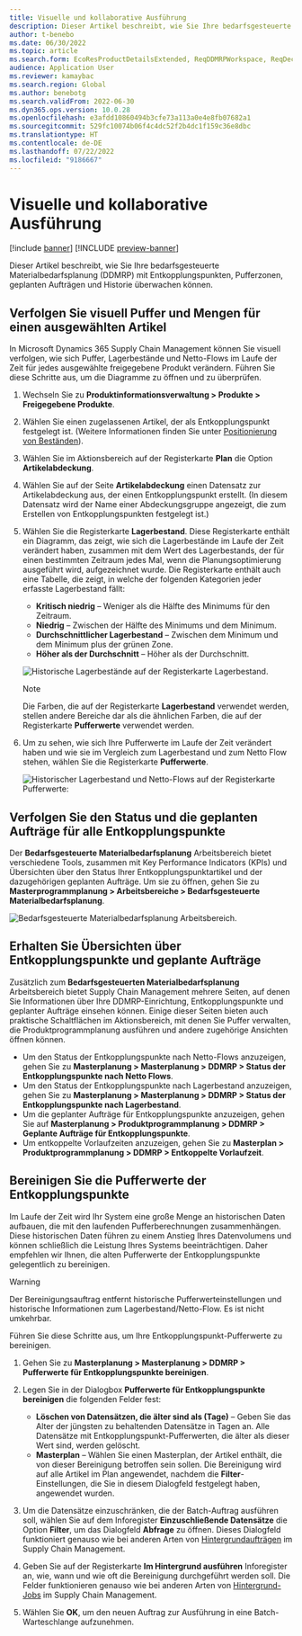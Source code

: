 ```yaml
---
title: Visuelle und kollaborative Ausführung
description: Dieser Artikel beschreibt, wie Sie Ihre bedarfsgesteuerte Materialbedarfsplanung (DDMRP) mit Entkopplungspunkten, Pufferzonen, geplanten Aufträgen und Historie überwachen können.
author: t-benebo
ms.date: 06/30/2022
ms.topic: article
ms.search.form: EcoResProductDetailsExtended, ReqDDMRPWorkspace, ReqDecouplingPointsStatusByNetFlow, ReqDecouplingPointStatusByOnHand, ReqPlannedOrderForm, ReqItemDecoupledLeadTime
audience: Application User
ms.reviewer: kamaybac
ms.search.region: Global
ms.author: benebotg
ms.search.validFrom: 2022-06-30
ms.dyn365.ops.version: 10.0.28
ms.openlocfilehash: e3afdd10860494b3cfe73a113a0e4e8fb07682a1
ms.sourcegitcommit: 529fc10074b06f4c4dc52f2b4dc1f159c36e8dbc
ms.translationtype: HT
ms.contentlocale: de-DE
ms.lasthandoff: 07/22/2022
ms.locfileid: "9186667"
---
```

# <a name="visual-and-collaborative-execution"></a>Visuelle und kollaborative Ausführung

[!include [banner](../../includes/banner.md)]
[!INCLUDE [preview-banner](../../includes/preview-banner.md)]

Dieser Artikel beschreibt, wie Sie Ihre bedarfsgesteuerte Materialbedarfsplanung (DDMRP) mit Entkopplungspunkten, Pufferzonen, geplanten Aufträgen und Historie überwachen können.

## <a name="visually-track-buffers-and-quantities-for-a-selected-item"></a>Verfolgen Sie visuell Puffer und Mengen für einen ausgewählten Artikel

In Microsoft Dynamics 365 Supply Chain Management können Sie visuell verfolgen, wie sich Puffer, Lagerbestände und Netto-Flows im Laufe der Zeit für jedes ausgewählte freigegebene Produkt verändern. Führen Sie diese Schritte aus, um die Diagramme zu öffnen und zu überprüfen.

1. Wechseln Sie zu **Produktinformationsverwaltung \> Produkte \> Freigegebene Produkte**.
1. Wählen Sie einen zugelassenen Artikel, der als Entkopplungspunkt festgelegt ist. (Weitere Informationen finden Sie unter [Positionierung von Beständen](ddmrp-inventory-positioning.md)).
1. Wählen Sie im Aktionsbereich auf der Registerkarte **Plan** die Option **Artikelabdeckung**.
1. Wählen Sie auf der Seite **Artikelabdeckung** einen Datensatz zur Artikelabdeckung aus, der einen Entkopplungspunkt erstellt. (In diesem Datensatz wird der Name einer Abdeckungsgruppe angezeigt, die zum Erstellen von Entkopplungspunkten festgelegt ist.)
1. Wählen Sie die Registerkarte **Lagerbestand**. Diese Registerkarte enthält ein Diagramm, das zeigt, wie sich die Lagerbestände im Laufe der Zeit verändert haben, zusammen mit dem Wert des Lagerbestands, der für einen bestimmten Zeitraum jedes Mal, wenn die Planungsoptimierung ausgeführt wird, aufgezeichnet wurde. Die Registerkarte enthält auch eine Tabelle, die zeigt, in welche der folgenden Kategorien jeder erfasste Lagerbestand fällt:

    - **Kritisch niedrig** – Weniger als die Hälfte des Minimums für den Zeitraum.
    - **Niedrig** – Zwischen der Hälfte des Minimums und dem Minimum.
    - **Durchschnittlicher Lagerbestand** – Zwischen dem Minimum und dem Minimum plus der grünen Zone.
    - **Höher als der Durchschnitt** – Höher als der Durchschnitt.

    ![Historische Lagerbestände auf der Registerkarte Lagerbestand.](media/ddmrp-on-hand-graph.png "Historische Lagerbestände auf der Registerkarte Lagerbestand")

    > [!NOTE]
    > Die Farben, die auf der Registerkarte **Lagerbestand** verwendet werden, stellen andere Bereiche dar als die ähnlichen Farben, die auf der Registerkarte **Pufferwerte** verwendet werden.

1. Um zu sehen, wie sich Ihre Pufferwerte im Laufe der Zeit verändert haben und wie sie im Vergleich zum Lagerbestand und zum Netto Flow stehen, wählen Sie die Registerkarte **Pufferwerte**.

    ![Historischer Lagerbestand und Netto-Flows auf der Registerkarte Pufferwerte:](media/ddmrp-buffer-values-graph.png "Historische Lagerbestände und Net-Flows auf der Registerkarte Pufferwerte")

## <a name="track-the-status-and-planned-orders-for-all-decoupling-points"></a>Verfolgen Sie den Status und die geplanten Aufträge für alle Entkopplungspunkte

Der **Bedarfsgesteuerte Materialbedarfsplanung** Arbeitsbereich bietet verschiedene Tools, zusammen mit Key Performance Indicators (KPIs) und Übersichten über den Status Ihrer Entkopplungspunktartikel und der dazugehörigen geplanten Aufträge. Um sie zu öffnen, gehen Sie zu **Masterprogrammplanung \> Arbeitsbereiche \> Bedarfsgesteuerte Materialbedarfsplanung**.

![Bedarfsgesteuerte Materialbedarfsplanung Arbeitsbereich.](media/ddmrp-workspace.png "Bedarfsgesteuerte Materialbedarfsplanung im Arbeitsbereich")

## <a name="get-overviews-of-decoupling-points-and-planned-orders"></a>Erhalten Sie Übersichten über Entkopplungspunkte und geplante Aufträge

Zusätzlich zum **Bedarfsgesteuerten Materialbedarfsplanung** Arbeitsbereich bietet Supply Chain Management mehrere Seiten, auf denen Sie Informationen über Ihre DDMRP-Einrichtung, Entkopplungspunkte und geplanter Aufträge einsehen können. Einige dieser Seiten bieten auch praktische Schaltflächen im Aktionsbereich, mit denen Sie Puffer verwalten, die Produktprogrammplanung ausführen und andere zugehörige Ansichten öffnen können.

- Um den Status der Entkopplungspunkte nach Netto-Flows anzuzeigen, gehen Sie zu **Masterplanung \> Masterplanung \> DDMRP \> Status der Entkopplungspunkte nach Netto Flows**.
- Um den Status der Entkopplungspunkte nach Lagerbestand anzuzeigen, gehen Sie zu **Masterplanung \> Masterplanung \> DDMRP \> Status der Entkopplungspunkte nach Lagerbestand**.
- Um die geplanter Aufträge für Entkopplungspunkte anzuzeigen, gehen Sie auf **Masterplanung \> Produktprogrammplanung \> DDMRP \> Geplante Aufträge für Entkopplungspunkte**.
- Um entkoppelte Vorlaufzeiten anzuzeigen, gehen Sie zu **Masterplan \> Produktprogrammplanung \> DDMRP \> Entkoppelte Vorlaufzeit**.

## <a name="clean-up-decoupling-point-buffer-values"></a>Bereinigen Sie die Pufferwerte der Entkopplungspunkte

Im Laufe der Zeit wird Ihr System eine große Menge an historischen Daten aufbauen, die mit den laufenden Pufferberechnungen zusammenhängen. Diese historischen Daten führen zu einem Anstieg Ihres Datenvolumens und können schließlich die Leistung Ihres Systems beeinträchtigen. Daher empfehlen wir Ihnen, die alten Pufferwerte der Entkopplungspunkte gelegentlich zu bereinigen.

> [!WARNING]
> Der Bereinigungsauftrag entfernt historische Pufferwerteinstellungen und historische Informationen zum Lagerbestand/Netto-Flow. Es ist nicht umkehrbar.

Führen Sie diese Schritte aus, um Ihre Entkopplungspunkt-Pufferwerte zu bereinigen.

1. Gehen Sie zu **Masterplanung \> Masterplanung \> DDMRP \> Pufferwerte für Entkopplungspunkte bereinigen**.
1. Legen Sie in der Dialogbox **Pufferwerte für Entkopplungspunkte bereinigen** die folgenden Felder fest:

    - **Löschen von Datensätzen, die älter sind als (Tage)** – Geben Sie das Alter der jüngsten zu behaltenden Datensätze in Tagen an. Alle Datensätze mit Entkopplungspunkt-Pufferwerten, die älter als dieser Wert sind, werden gelöscht.
    - **Masterplan** – Wählen Sie einen Masterplan, der Artikel enthält, die von dieser Bereinigung betroffen sein sollen. Die Bereinigung wird auf alle Artikel im Plan angewendet, nachdem die **Filter**-Einstellungen, die Sie in diesem Dialogfeld festgelegt haben, angewendet wurden.

1. Um die Datensätze einzuschränken, die der Batch-Auftrag ausführen soll, wählen Sie auf dem Inforegister **Einzuschließende Datensätze** die Option **Filter**, um das Dialogfeld **Abfrage** zu öffnen. Dieses Dialogfeld funktioniert genauso wie bei anderen Arten von [Hintergrundaufträgen](../../../fin-ops-core/dev-itpro/sysadmin/batch-processing-overview.md) im Supply Chain Management.
1. Geben Sie auf der Registerkarte **Im Hintergrund ausführen** Inforegister an, wie, wann und wie oft die Bereinigung durchgeführt werden soll. Die Felder funktionieren genauso wie bei anderen Arten von [Hintergrund-Jobs](../../../fin-ops-core/dev-itpro/sysadmin/batch-processing-overview.md) im Supply Chain Management.
1. Wählen Sie **OK**, um den neuen Auftrag zur Ausführung in eine Batch-Warteschlange aufzunehmen.
